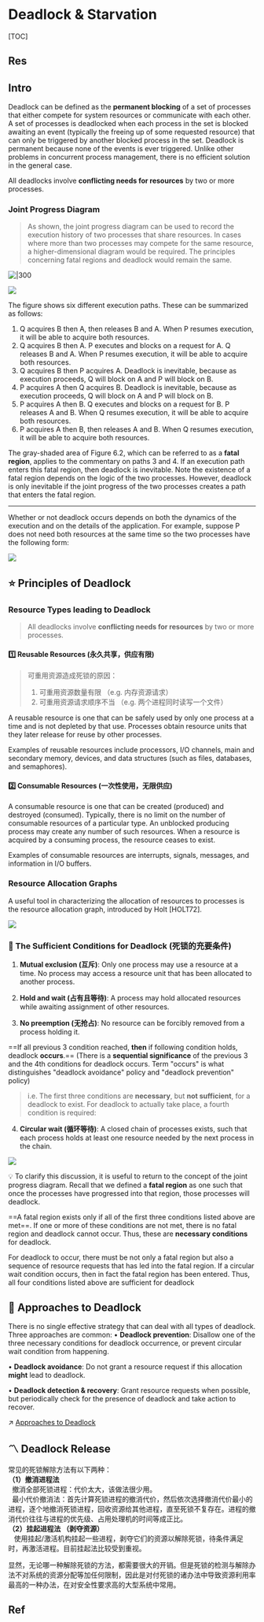 # Deadlock & Starvation

[TOC]



## Res


## Intro
Deadlock can be defined as the **permanent blocking** of a set of processes that either compete for system resources or communicate with each other. A set of processes is deadlocked when each process in the set is blocked awaiting an event (typically the freeing up of some requested resource) that can only be triggered by another blocked process in the set. Deadlock is permanent because none of the events is ever triggered. Unlike other problems in concurrent process management, there is no efficient solution in the general case.

All deadlocks involve **conflicting needs for resources** by two or more processes.


### Joint Progress Diagram
> As shown, the joint progress diagram can be used to record the execution history of two processes that share resources. In cases where more than two processes may compete for the same resource, a higher-dimensional diagram would be required. The principles concerning fatal regions and deadlock would remain the same.


![|300](../../../../../../../Assets/Pics/Screenshot%202023-06-12%20at%2010.41.10%20AM.png)

![](../../../../../../../Assets/Pics/Screenshot%202023-06-12%20at%2010.38.07%20AM.png)

The figure shows six different execution paths. These can be summarized as follows:
1. Q acquires B then A, then releases B and A. When P resumes execution, it will be able to acquire both resources.
2. Q acquires B then A. P executes and blocks on a request for A. Q releases B and A. When P resumes execution, it will be able to acquire both resources.
3. Q acquires B then P acquires A. Deadlock is inevitable, because as execution proceeds, Q will block on A and P will block on B.
4. P acquires A then Q acquires B. Deadlock is inevitable, because as execution proceeds, Q will block on A and P will block on B.
5. P acquires A then B. Q executes and blocks on a request for B. P releases A and B. When Q resumes execution, it will be able to acquire both resources.
6. P acquires A then B, then releases A and B. When Q resumes execution, it will be able to acquire both resources.

The gray-shaded area of Figure 6.2, which can be referred to as a **fatal region**, applies to the commentary on paths 3 and 4. If an execution path enters this fatal region, then deadlock is inevitable. Note the existence of a fatal region depends on the logic of the two processes. However, deadlock is only inevitable if the joint progress of the two processes creates a path that enters the fatal region.

---
Whether or not deadlock occurs depends on both the dynamics of the execution and on the details of the application. For example, suppose P does not need both resources at the same time so the two processes have the following form:

![](../../../../../../../Assets/Pics/Screenshot%202023-06-12%20at%2010.41.42%20AM.png)



## ⭐️ Principles of Deadlock
### Resource Types leading to Deadlock
> All deadlocks involve **conflicting needs for resources** by two or more processes.

#### 1️⃣ Reusable Resources (永久共享，供应有限)
> 可重用资源造成死锁的原因：
> 1. 可重用资源数量有限 （e.g. 内存资源请求）
> 2. 可重用资源请求顺序不当 （e.g. 两个进程同时读写一个文件）

A reusable resource is one that can be safely used by only one process at a time and is not depleted by that use. Processes obtain resource units that they later release for reuse by other processes. 

Examples of reusable resources include processors, I/O channels, main and secondary memory, devices, and data structures (such as files, databases, and semaphores).


#### 2️⃣ Consumable Resources (一次性使用，无限供应)
A consumable resource is one that can be created (produced) and destroyed (consumed). Typically, there is no limit on the number of consumable resources of a particular type. An unblocked producing process may create any number of such resources. When a resource is acquired by a consuming process, the resource ceases to exist.

Examples of consumable resources are interrupts, signals, messages, and information in I/O buffers.


### Resource Allocation Graphs
A useful tool in characterizing the allocation of resources to processes is the resource allocation graph, introduced by Holt [HOLT72].

![](../../../../../../../Assets/Pics/Screenshot%202023-06-12%20at%2010.51.44%20AM.png)


### 🍯 The Sufficient Conditions for Deadlock (死锁的充要条件)
1. **Mutual exclusion (互斥)**: Only one process may use a resource at a time. No process may access a resource unit that has been allocated to another process.

2. **Hold and wait (占有且等待)**: A process may hold allocated resources while awaiting assignment of other resources.

3. **No preemption (无抢占)**: No resource can be forcibly removed from a process holding it.

==If all previous 3 condition reached, **then** if following condition holds, deadlock **occurs**.== (There is a **sequential significance** of the previous 3 and the 4th conditions for deadlock occurs. Term "occurs" is what distinguishes "deadlock avoidance" policy and "deadlock prevention" policy)

> i.e. The first three conditions are **necessary**, but **not sufficient**, for a deadlock to exist. For deadlock to actually take place, a fourth condition is required:

4. **Circular wait (循环等待)**: A closed chain of processes exists, such that each process holds at least one resource needed by the next process in the chain.

![](../../../../../../../Assets/Pics/Screenshot%202023-06-12%20at%2010.52.58%20AM.png)


💡 To clarify this discussion, it is useful to return to the concept of the joint progress diagram. Recall that we defined a **fatal region** as one such that once the processes have progressed into that region, those processes will deadlock.

==A fatal region exists only if all of the first three conditions listed above are met==. If one or more of these conditions are not met, there is no fatal region and deadlock cannot occur. Thus, these are **necessary conditions** for deadlock.

For deadlock to occur, there must be not only a fatal region but also a sequence of resource requests that has led into the fatal region. If a circular wait condition occurs, then in fact the fatal region has been entered. Thus, all four conditions listed above are sufficient for deadlock



## 🚕 Approaches to Deadlock
There is no single effective strategy that can deal with all types of deadlock. Three approaches are common:
• **Deadlock prevention**: Disallow one of the three necessary conditions for deadlock occurrence, or prevent circular wait condition from happening.

• **Deadlock avoidance**: Do not grant a resource request if this allocation **might** lead to deadlock.

• **Deadlock detection & recovery**: Grant resource requests when possible, but periodically check for the presence of deadlock and take action to recover.

↗ [Approaches to Deadlock](Approaches%20to%20Deadlock.md)



## 〽️ Deadlock Release
常见的死锁解除方法有以下两种：   
**（1）撤消进程法**  
  撤消全部死锁进程：代价太大，该做法很少用。  
  最小代价撤消法：首先计算死锁进程的撤消代价，然后依次选择撤消代价最小的进程，逐个地撤消死锁进程，回收资源给其他进程，直至死锁不复存在。进程的撤消代价往往与进程的优先级、占用处理机的时间等成正比。   
**（2）挂起进程法 （剥夺资源）**  
   使用挂起/激活机构挂起一些进程，剥夺它们的资源以解除死锁，待条件满足时，再激活进程。目前挂起法比较受到重视。  

显然，无论哪一种解除死锁的方法，都需要很大的开销。但是死锁的检测与解除办法不对系统的资源分配等加任何限制，因此是对付死锁的诸办法中导致资源利用率最高的一种办法，在对安全性要求高的大型系统中常用。



## Ref
[👍 操作系统——死锁的概念以及死锁处理策略]: https://www.cnblogs.com/wkfvawl/p/11598647.html

